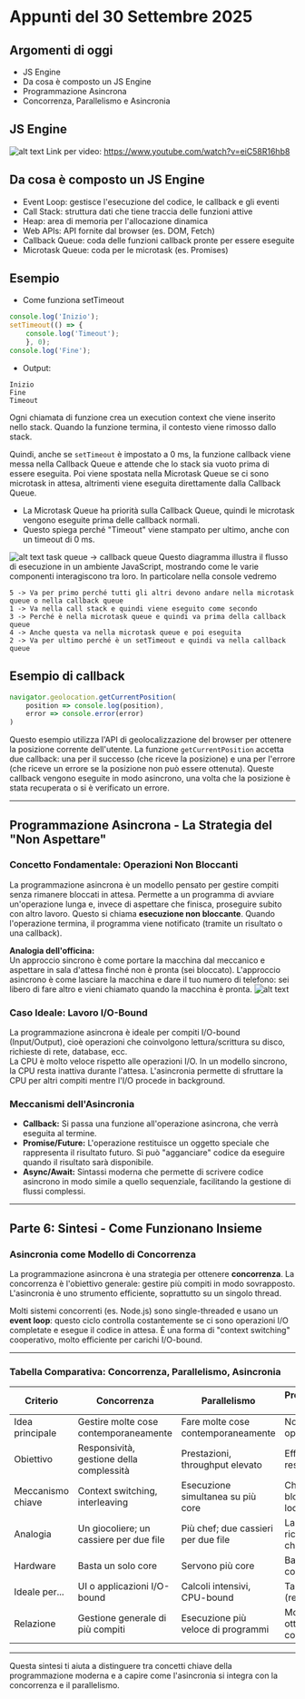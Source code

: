 # Appunti del 30 Settembre 2025

## Argomenti di oggi
- JS Engine
- Da cosa è composto un JS Engine
- Programmazione Asincrona
- Concorrenza, Parallelismo e Asincronia

## JS Engine
![alt text](image-1.png)
Link per video: 
https://www.youtube.com/watch?v=eiC58R16hb8 

## Da cosa è composto un JS Engine
- Event Loop: gestisce l'esecuzione del codice, le callback e gli eventi
- Call Stack: struttura dati che tiene traccia delle funzioni attive
- Heap: area di memoria per l'allocazione dinamica
- Web APIs: API fornite dal browser (es. DOM, Fetch)
- Callback Queue: coda delle funzioni callback pronte per essere eseguite
- Microtask Queue: coda per le microtask (es. Promises)

## Esempio
- Come funziona setTimeout
```javascript   
console.log('Inizio');
setTimeout(() => {
    console.log('Timeout');
    }, 0);
console.log('Fine');
```

- Output:
```
Inizio
Fine
Timeout
```                      

Ogni chiamata di funzione crea un execution context che viene inserito nello stack. Quando la funzione termina, il contesto viene rimosso dallo stack.

Quindi, anche se `setTimeout` è impostato a 0 ms, la funzione callback viene messa nella Callback Queue e attende che lo stack sia vuoto prima di essere eseguita.
Poi viene spostata nella Microtask Queue se ci sono microtask in attesa, altrimenti viene eseguita direttamente dalla Callback Queue.
- La Microtask Queue ha priorità sulla Callback Queue, quindi le microtask vengono eseguite prima delle callback normali.
- Questo spiega perché "Timeout" viene stampato per ultimo, anche con un timeout di 0 ms.

![alt text](image-1.png)
task queue -> callback queue
Questo diagramma illustra il flusso di esecuzione in un ambiente JavaScript, mostrando come le varie componenti interagiscono tra loro.
In particolare nella console vedremo
```
5 -> Va per primo perché tutti gli altri devono andare nella microtask queue o nella callback queue
1 -> Va nella call stack e quindi viene eseguito come secondo
3 -> Perché è nella microtask queue e quindi va prima della callback queue
4 -> Anche questa va nella microtask queue e poi eseguita
2 -> Va per ultimo perché è un setTimeout e quindi va nella callback queue
```
## Esempio di callback
```javascript
navigator.geolocation.getCurrentPosition(
    position => console.log(position),
    error => console.error(error)
)
```
Questo esempio utilizza l'API di geolocalizzazione del browser per ottenere la posizione corrente dell'utente. La funzione `getCurrentPosition` accetta due callback: una per il successo (che riceve la posizione) e una per l'errore (che riceve un errore se la posizione non può essere ottenuta). Queste callback vengono eseguite in modo asincrono, una volta che la posizione è stata recuperata o si è verificato un errore.

---

## Programmazione Asincrona - La Strategia del "Non Aspettare"

### Concetto Fondamentale: Operazioni Non Bloccanti
La programmazione asincrona è un modello pensato per gestire compiti senza rimanere bloccati in attesa. Permette a un programma di avviare un'operazione lunga e, invece di aspettare che finisca, proseguire subito con altro lavoro. Questo si chiama **esecuzione non bloccante**. Quando l'operazione termina, il programma viene notificato (tramite un risultato o una callback).

**Analogia dell'officina:**  
Un approccio sincrono è come portare la macchina dal meccanico e aspettare in sala d'attesa finché non è pronta (sei bloccato). L'approccio asincrono è come lasciare la macchina e dare il tuo numero di telefono: sei libero di fare altro e vieni chiamato quando la macchina è pronta.
![alt text](image-2.png)

### Caso Ideale: Lavoro I/O-Bound
La programmazione asincrona è ideale per compiti I/O-bound (Input/Output), cioè operazioni che coinvolgono lettura/scrittura su disco, richieste di rete, database, ecc.  
La CPU è molto veloce rispetto alle operazioni I/O. In un modello sincrono, la CPU resta inattiva durante l'attesa. L'asincronia permette di sfruttare la CPU per altri compiti mentre l'I/O procede in background.

### Meccanismi dell'Asincronia
- **Callback:** Si passa una funzione all'operazione asincrona, che verrà eseguita al termine.
- **Promise/Future:** L'operazione restituisce un oggetto speciale che rappresenta il risultato futuro. Si può "agganciare" codice da eseguire quando il risultato sarà disponibile.
- **Async/Await:** Sintassi moderna che permette di scrivere codice asincrono in modo simile a quello sequenziale, facilitando la gestione di flussi complessi.

---

## Parte 6: Sintesi - Come Funzionano Insieme

### Asincronia come Modello di Concorrenza
La programmazione asincrona è una strategia per ottenere **concorrenza**. La concorrenza è l'obiettivo generale: gestire più compiti in modo sovrapposto. L'asincronia è uno strumento efficiente, soprattutto su un singolo thread.

Molti sistemi concorrenti (es. Node.js) sono single-threaded e usano un **event loop**: questo ciclo controlla costantemente se ci sono operazioni I/O completate e esegue il codice in attesa. È una forma di "context switching" cooperativo, molto efficiente per carichi I/O-bound.

---

### Tabella Comparativa: Concorrenza, Parallelismo, Asincronia

| Criterio         | Concorrenza                              | Parallelismo                           | Programmazione Asincrona                |
|------------------|------------------------------------------|----------------------------------------|-----------------------------------------|
| Idea principale  | Gestire molte cose contemporaneamente    | Fare molte cose contemporaneamente     | Non aspettare operazioni lente          |
| Obiettivo        | Responsività, gestione della complessità | Prestazioni, throughput elevato        | Efficienza CPU, responsività            |
| Meccanismo chiave| Context switching, interleaving          | Esecuzione simultanea su più core      | Chiamate non bloccanti, event loop      |
| Analogia         | Un giocoliere; un cassiere per due file  | Più chef; due cassieri per due file    | Lasciare l'auto e ricevere una chiamata |
| Hardware         | Basta un solo core                       | Servono più core                       | Basta un solo core                      |
| Ideale per...    | UI o applicazioni I/O-bound              | Calcoli intensivi, CPU-bound           | Task I/O-bound (rete, disco)            |
| Relazione        | Gestione generale di più compiti         | Esecuzione più veloce di programmi     | Modello per ottenere concorrenza        |

---

Questa sintesi ti aiuta a distinguere tra concetti chiave della programmazione moderna e a capire come l'asincronia si integra con la concorrenza e il parallelismo.